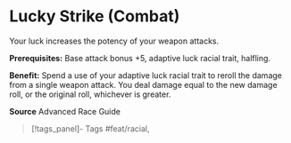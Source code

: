 ﻿---
cssclass: [feats]

---
# Lucky Strike (Combat)

Your luck increases the potency of your weapon attacks.

**Prerequisites:** Base attack bonus +5, adaptive luck racial trait, halfling.

**Benefit:** Spend a use of your adaptive luck racial trait to reroll the damage from a single weapon attack. You deal damage equal to the new damage roll, or the original roll, whichever is greater.

**Source** Advanced Race Guide
>[!tags_panel]- Tags
> #feat/racial, 